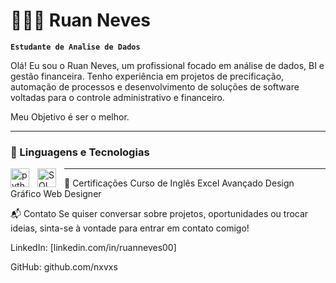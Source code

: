 # 👩🏻‍💻 Ruan Neves

**`Estudante de Analise de Dados`**

Olá! Eu sou o Ruan Neves, um profissional focado em análise de dados, BI e gestão financeira. Tenho experiência em projetos de precificação, automação de processos e desenvolvimento de soluções de software voltadas para o controle administrativo e financeiro.

Meu Objetivo é ser o melhor.

---
### 🤖 Linguagens e Tecnologias

<img 
    align="left" 
    alt="python"
    title="python" 
    width="30px" 
    style="padding-right: 10px;" 
    src="https://cdn.jsdelivr.net/gh/devicons/devicon@latest/icons/python/python-original.svg"
/>
<img 
    align="left" 
    alt="SQL" 
    title="SQL"
    width="30px" 
    style="padding-right: 10px;" 
    src="https://cdn.jsdelivr.net/gh/devicons/devicon@latest/icons/azuresqldatabase/azuresqldatabase-original.svg"
/>















---


📜 Certificações
Curso de Inglês
Excel Avançado
Design Gráfico
Web Designer

📬 Contato
Se quiser conversar sobre projetos, oportunidades ou trocar ideias, sinta-se à vontade para entrar em contato comigo!


LinkedIn: [linkedin.com/in/ruanneves00]

GitHub: github.com/nxvxs

